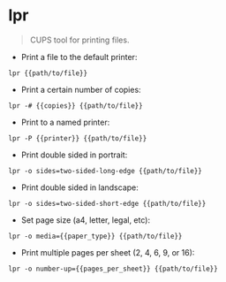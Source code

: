# lpr

> CUPS tool for printing files.

- Print a file to the default printer:

`lpr {{path/to/file}}`

- Print a certain number of copies:

`lpr -# {{copies}} {{path/to/file}}`

- Print to a named printer:

`lpr -P {{printer}} {{path/to/file}}`

- Print double sided in portrait:

`lpr -o sides=two-sided-long-edge {{path/to/file}}`

- Print double sided in landscape:

`lpr -o sides=two-sided-short-edge {{path/to/file}}`

- Set page size (a4, letter, legal, etc):

`lpr -o media={{paper_type}} {{path/to/file}}`

- Print multiple pages per sheet (2, 4, 6, 9, or 16):

`lpr -o number-up={{pages_per_sheet}} {{path/to/file}}`
